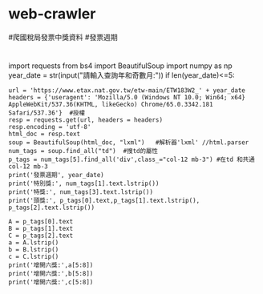 # web-crawler
#爬國稅局發票中獎資料
#發票週期

#

import requests
from bs4 import BeautifulSoup
import numpy as np
year_date = str(input("請輸入查詢年和奇數月:"))
if len(year_date)<=5:
   
    url = 'https://www.etax.nat.gov.tw/etw-main/ETW183W2_' + year_date
    headers = {'useragent': 'Mozilla/5.0 (Windows NT 10.0; Win64; x64} AppleWebKit/537.36(KHTML, likeGecko) Chrome/65.0.3342.181 Safari/537.36'}  #授權
    resp = requests.get(url, headers = headers)
    resp.encoding = 'utf-8'
    html_doc = resp.text
    soup = BeautifulSoup(html_doc, "lxml")   #解析器'lxml' //html.parser
    num_tags = soup.find_all("td")  #搜td的屬性
    p_tags = num_tags[5].find_all('div',class_="col-12 mb-3") #在td 和共通col-12 mb-3
    print('發票週期', year_date)
    print('特別獎:', num_tags[1].text.lstrip())
    print('特獎:', num_tags[3].text.lstrip())
    print('頭獎:', p_tags[0].text,p_tags[1].text.lstrip(), p_tags[2].text.lstrip())

    A = p_tags[0].text
    B = p_tags[1].text
    C = p_tags[2].text
    a = A.lstrip()
    b = B.lstrip()
    c = C.lstrip()
    print('增開六獎:',a[5:8])
    print('增開六獎:',b[5:8])
    print('增開六獎:',c[5:8])

